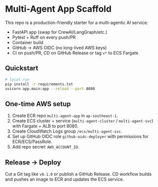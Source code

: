 # Multi-Agent App Scaffold

This repo is a production-friendly starter for a multi-agentic AI service:

- FastAPI app (swap for CrewAI/LangGraph/etc.)
- Pytest + Ruff on every push/PR
- Container build
- GitHub → AWS OIDC (no long-lived AWS keys)
- CI on push/PR, CD on GitHub Release or tag `v*` to ECS Fargate

## Quickstart

```bash
# local run
pip install -r requirements.txt
uvicorn app.main:app --reload --port 8080
```

## One-time AWS setup
1. Create ECR repo `multi-agent-app` in `ap-southeast-1`.
2. Create ECS cluster + service (`multi-agent-cluster` / `multi-agent-svc`) with Fargate + ALB to port 8080.
3. Create CloudWatch Logs group `/ecs/multi-agent-svc`.
4. Set up GitHub OIDC role `github-oidc-deployer` with permissions for ECR/ECS/PassRole.
5. Add repo secret: `AWS_ACCOUNT_ID`.

## Release → Deploy
Cut a Git tag like `v0.1.0` or publish a GitHub Release. CD workflow builds and pushes an image to ECR and updates the ECS service.
